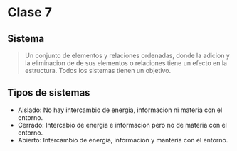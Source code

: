 # Clase 7

## Sistema

> Un conjunto de elementos y relaciones ordenadas, donde la adicion y la eliminacion de de sus elementos o relaciones tiene un efecto en la estructura. Todos los sistemas tienen un objetivo.

## Tipos de sistemas

* Aislado: No hay intercambio de energia, informacion ni materia con el entorno.
* Cerrado: Intercabio de energia e informacion pero no de materia con el entorno.
* Abierto: Intercambio de energia, informacion y manteria con el entorno.
